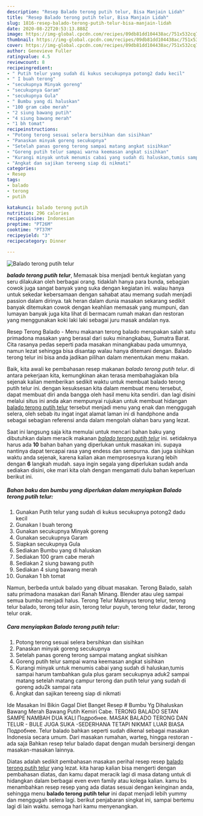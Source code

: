 ```yaml
---
description: "Resep Balado terong putih telur, Bisa Manjain Lidah"
title: "Resep Balado terong putih telur, Bisa Manjain Lidah"
slug: 1816-resep-balado-terong-putih-telur-bisa-manjain-lidah
date: 2020-08-22T20:53:13.888Z
image: https://img-global.cpcdn.com/recipes/09db81dd104438ac/751x532cq70/balado-terong-putih-telur-foto-resep-utama.jpg
thumbnail: https://img-global.cpcdn.com/recipes/09db81dd104438ac/751x532cq70/balado-terong-putih-telur-foto-resep-utama.jpg
cover: https://img-global.cpcdn.com/recipes/09db81dd104438ac/751x532cq70/balado-terong-putih-telur-foto-resep-utama.jpg
author: Genevieve Fuller
ratingvalue: 4.5
reviewcount: 8
recipeingredient:
- " Putih telur yang sudah di kukus secukupnya potong2 dadu kecil"
- " I buah terong"
- "secukupnya Minyak goreng"
- "secukupnya Garam"
- "secukupnya Gula"
- " Bumbu yang di haluskan"
- "100 gram cabe merah"
- "2 siung bawang putih"
- "4 siung bawang merah"
- "1 bh tomat"
recipeinstructions:
- "Potong terong sesuai selera bersihkan dan sisihkan"
- "Panaskan minyak goreng secukupnya"
- "Setelah panas goreng terong sampai matang angkat sisihkan"
- "Goreng putih telur sampai warna keemasan angkat sisihkan"
- "Kurangi minyak untuk menumis cabai yang sudah di haluskan,tumis sampai harum tambahkan gula plus garam secukupnya aduk2 sampai matang setelah matang campur terong dan putih telur yang sudah di goreng adu2k sampai rata"
- "Angkat dan sajikan tereeng siap di nikmati"
categories:
- Resep
tags:
- balado
- terong
- putih

katakunci: balado terong putih 
nutrition: 296 calories
recipecuisine: Indonesian
preptime: "PT26M"
cooktime: "PT37M"
recipeyield: "3"
recipecategory: Dinner

---
```



![Balado terong putih telur](https://img-global.cpcdn.com/recipes/09db81dd104438ac/751x532cq70/balado-terong-putih-telur-foto-resep-utama.jpg)

<b><i>balado terong putih telur</i></b>, Memasak bisa menjadi bentuk kegiatan yang seru dilakukan oleh berbagai orang. tidaklah hanya para bunda, sebagian cowok juga sangat banyak yang suka dengan kegiatan ini. walau hanya untuk sekedar kebersamaan dengan sahabat atau memang sudah menjadi passion dalam dirinya. tak heran dalam dunia masakan sekarang sedikit banyak ditemukan cowok dengan keahlian memasak yang mumpuni, dan lumayan banyak juga kita lihat di bermacam rumah makan dan restoran yang menggunakan koki laki laki sebagai juru masak andalan nya.

Resep Terong Balado - Menu makanan terong balado merupakan salah satu primadona masakan yang berasal dari suku minangkabau, Sumatra Barat. Cita rasanya pedas seperti pada masakan minangkabau pada umumnya, namun lezat sehingga bisa disantap walau hanya ditemani dengan. Balado terong telur ini bisa anda jadikan pilihan dalam menentukan menu makan.

Baik, kita awali ke pembahasan resep makanan <i>balado terong putih telur</i>. di antara pekerjaan kita, kemungkinan akan terasa membahagiakan bila sejenak kalian memberikan sedikit waktu untuk membuat balado terong putih telur ini. dengan kesuksesan kita dalam membuat menu tersebut, dapat membuat diri anda bangga oleh hasil menu kita sendiri. dan lagi disini melalui situs ini anda akan mempunyai rujukan untuk membuat hidangan <u>balado terong putih telur</u> tersebut menjadi menu yang enak dan menggugah selera, oleh sebab itu ingat ingat alamat laman ini di handphone anda sebagai sebagian referensi anda dalam mengolah olahan baru yang lezat.


Saat ini langsung saja kita memulai untuk mencari bahan baku yang dibutuhkan dalam meracik makanan <u><i>balado terong putih telur</i></u> ini. setidaknya harus ada <b>10</b> bahan bahan yang diperlukan untuk masakan ini. supaya nantinya dapat tercapai rasa yang endess dan sempurna. dan juga sisihkan waktu anda sejenak, karena kalian akan memprosesnya kurang lebih dengan <b>6</b> langkah mudah. saya ingin segala yang diperlukan sudah anda sediakan disini, oke mari kita olah dengan mengamati dulu bahan keperluan berikut ini.

<!--inarticleads1-->

##### Bahan baku dan bumbu yang diperlukan dalam menyiapkan Balado terong putih telur:

1. Gunakan  Putih telur yang sudah di kukus secukupnya potong2 dadu kecil
1. Gunakan  I buah terong
1. Gunakan secukupnya Minyak goreng
1. Gunakan secukupnya Garam
1. Siapkan secukupnya Gula
1. Sediakan  Bumbu yang di haluskan
1. Sediakan 100 gram cabe merah
1. Sediakan 2 siung bawang putih
1. Sediakan 4 siung bawang merah
1. Gunakan 1 bh tomat


Namun, berbeda untuk balado yang dibuat masakan. Terong Balado, salah satu primadona masakan dari Ranah Minang. Blender atau uleg sampai semua bumbu menjadi halus. Terong Telur Maknyus terong telur, terong telur balado, terong telur asin, terong telur puyuh, terong telur dadar, terong telur orak. 

<!--inarticleads2-->

##### Cara menyiapkan Balado terong putih telur:

1. Potong terong sesuai selera bersihkan dan sisihkan
1. Panaskan minyak goreng secukupnya
1. Setelah panas goreng terong sampai matang angkat sisihkan
1. Goreng putih telur sampai warna keemasan angkat sisihkan
1. Kurangi minyak untuk menumis cabai yang sudah di haluskan,tumis sampai harum tambahkan gula plus garam secukupnya aduk2 sampai matang setelah matang campur terong dan putih telur yang sudah di goreng adu2k sampai rata
1. Angkat dan sajikan tereeng siap di nikmati


Ide Masakan Ini Bikin Gagal Diet Banget Resep # Bumbu Yg Dihaluskan Bawang Merah Bawang Putih Kemiri Cabe. TERONG BALADO SETAN SAMPE NAMBAH DUA KALI Подробнее. MASAK BALADO TERONG DAN TELUR - BULE JUGA SUKA -SEDERHANA TETAPI NIKMAT LUAR BIASA Подробнее. Telur balado bahkan seperti sudah dikenal sebagai masakan Indonesia secara umum. Dari masakan rumahan, warteg, hingga restoran - ada saja Bahkan resep telur balado dapat dengan mudah bersinergi dengan masakan-masakan lainnya. 

Diatas adalah sedikit pembahasan masakan perihal resep resep <u>balado terong putih telur</u> yang lezat. kita harap kalian bisa mengerti dengan pembahasan diatas, dan kamu dapat meracik lagi di masa datang untuk di hidangkan dalam berbagai even even family atau kolega kalian. kamu bs menambahkan resep resep yang ada diatas sesuai dengan keinginan anda, sehingga menu <b>balado terong putih telur</b> ini dapat menjadi lebih yummy dan menggugah selera lagi. berikut penjabaran singkat ini, sampai bertemu lagi di lain waktu. semoga hari kamu menyenangkan.
